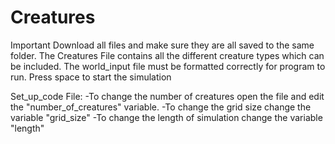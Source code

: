 # Creatures

Important
  Download all files and make sure they are all saved to the same folder.
  The Creatures File contains all the different creature types which can be included.
  The world_input file must be formatted correctly for program to run.
  Press space to start the simulation

Set_up_code File:
  -To change the number of creatures open the file and edit the "number_of_creatures" variable.
  -To change the grid size change the variable "grid_size"
  -To change the length of simulation change the variable "length"
